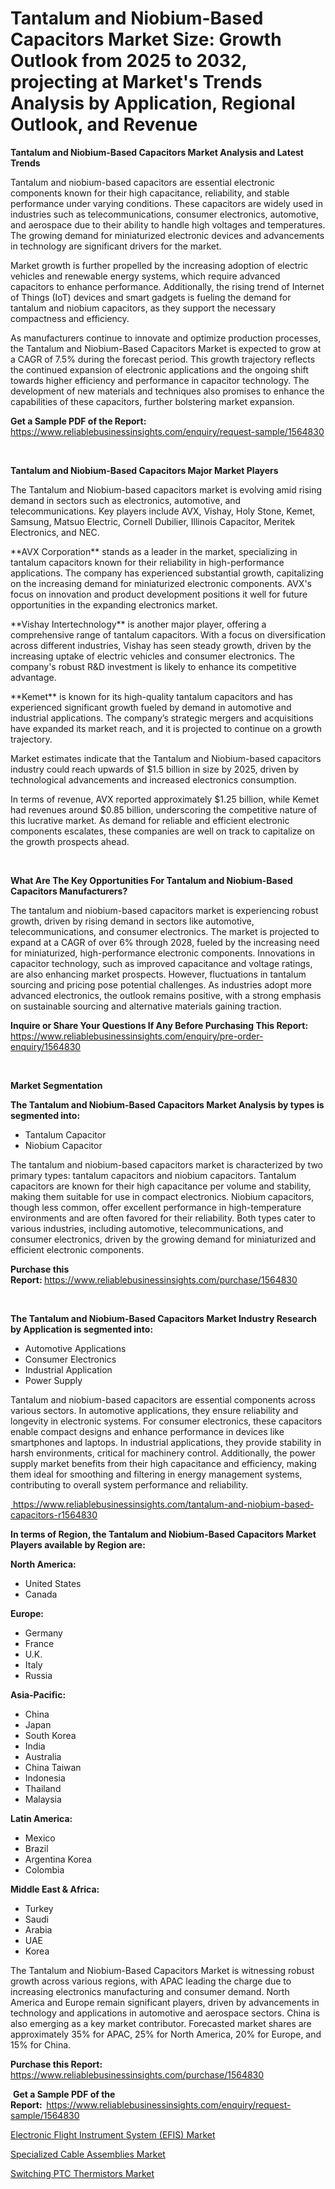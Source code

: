 <p><h1>Tantalum and Niobium-Based Capacitors Market Size: Growth Outlook from 2025 to 2032, projecting at Market's Trends Analysis by Application, Regional Outlook, and Revenue</h1></p><p><strong>Tantalum and Niobium-Based Capacitors Market Analysis and Latest Trends</strong></p>
<p><p>Tantalum and niobium-based capacitors are essential electronic components known for their high capacitance, reliability, and stable performance under varying conditions. These capacitors are widely used in industries such as telecommunications, consumer electronics, automotive, and aerospace due to their ability to handle high voltages and temperatures. The growing demand for miniaturized electronic devices and advancements in technology are significant drivers for the market.</p><p>Market growth is further propelled by the increasing adoption of electric vehicles and renewable energy systems, which require advanced capacitors to enhance performance. Additionally, the rising trend of Internet of Things (IoT) devices and smart gadgets is fueling the demand for tantalum and niobium capacitors, as they support the necessary compactness and efficiency.</p><p>As manufacturers continue to innovate and optimize production processes, the Tantalum and Niobium-Based Capacitors Market is expected to grow at a CAGR of 7.5% during the forecast period. This growth trajectory reflects the continued expansion of electronic applications and the ongoing shift towards higher efficiency and performance in capacitor technology. The development of new materials and techniques also promises to enhance the capabilities of these capacitors, further bolstering market expansion.</p></p>
<p><strong>Get a Sample PDF of the Report:&nbsp;</strong> <a href="https://www.reliablebusinessinsights.com/enquiry/request-sample/1564830?utm_campaign=1117&utm_medium=2&utm_source=Github&utm_content=ia&utm_term=12022025&utm_id=tantalum-and-niobium-based-capacitors">https://www.reliablebusinessinsights.com/enquiry/request-sample/1564830</a></p>
<p>&nbsp;</p>
<p><strong>Tantalum and Niobium-Based Capacitors Major Market Players</strong></p>
<p><p>The Tantalum and Niobium-based capacitors market is evolving amid rising demand in sectors such as electronics, automotive, and telecommunications. Key players include AVX, Vishay, Holy Stone, Kemet, Samsung, Matsuo Electric, Cornell Dubilier, Illinois Capacitor, Meritek Electronics, and NEC.</p><p>**AVX Corporation** stands as a leader in the market, specializing in tantalum capacitors known for their reliability in high-performance applications. The company has experienced substantial growth, capitalizing on the increasing demand for miniaturized electronic components. AVX's focus on innovation and product development positions it well for future opportunities in the expanding electronics market.</p><p>**Vishay Intertechnology** is another major player, offering a comprehensive range of tantalum capacitors. With a focus on diversification across different industries, Vishay has seen steady growth, driven by the increasing uptake of electric vehicles and consumer electronics. The company's robust R&D investment is likely to enhance its competitive advantage.</p><p>**Kemet** is known for its high-quality tantalum capacitors and has experienced significant growth fueled by demand in automotive and industrial applications. The company’s strategic mergers and acquisitions have expanded its market reach, and it is projected to continue on a growth trajectory.</p><p>Market estimates indicate that the Tantalum and Niobium-based capacitors industry could reach upwards of $1.5 billion in size by 2025, driven by technological advancements and increased electronics consumption.</p><p>In terms of revenue, AVX reported approximately $1.25 billion, while Kemet had revenues around $0.85 billion, underscoring the competitive nature of this lucrative market. As demand for reliable and efficient electronic components escalates, these companies are well on track to capitalize on the growth prospects ahead.</p></p>
<p>&nbsp;</p>
<p><strong>What Are The Key Opportunities For Tantalum and Niobium-Based Capacitors Manufacturers?</strong></p>
<p><p>The tantalum and niobium-based capacitors market is experiencing robust growth, driven by rising demand in sectors like automotive, telecommunications, and consumer electronics. The market is projected to expand at a CAGR of over 6% through 2028, fueled by the increasing need for miniaturized, high-performance electronic components. Innovations in capacitor technology, such as improved capacitance and voltage ratings, are also enhancing market prospects. However, fluctuations in tantalum sourcing and pricing pose potential challenges. As industries adopt more advanced electronics, the outlook remains positive, with a strong emphasis on sustainable sourcing and alternative materials gaining traction.</p></p>
<p><strong>Inquire or Share Your Questions If Any Before Purchasing This Report:</strong> <a href="https://www.reliablebusinessinsights.com/enquiry/pre-order-enquiry/1564830?utm_campaign=1117&utm_medium=2&utm_source=Github&utm_content=ia&utm_term=12022025&utm_id=tantalum-and-niobium-based-capacitors">https://www.reliablebusinessinsights.com/enquiry/pre-order-enquiry/1564830</a></p>
<p>&nbsp;</p>
<p><strong>Market Segmentation</strong></p>
<p><strong>The Tantalum and Niobium-Based Capacitors Market Analysis by types is segmented into:</strong></p>
<p><ul><li>Tantalum Capacitor</li><li>Niobium Capacitor</li></ul></p>
<p><p>The tantalum and niobium-based capacitors market is characterized by two primary types: tantalum capacitors and niobium capacitors. Tantalum capacitors are known for their high capacitance per volume and stability, making them suitable for use in compact electronics. Niobium capacitors, though less common, offer excellent performance in high-temperature environments and are often favored for their reliability. Both types cater to various industries, including automotive, telecommunications, and consumer electronics, driven by the growing demand for miniaturized and efficient electronic components.</p></p>
<p><strong>Purchase this Report:&nbsp;</strong><a href="https://www.reliablebusinessinsights.com/purchase/1564830?utm_campaign=1117&utm_medium=2&utm_source=Github&utm_content=ia&utm_term=12022025&utm_id=tantalum-and-niobium-based-capacitors">https://www.reliablebusinessinsights.com/purchase/1564830</a></p>
<p>&nbsp;</p>
<p><strong>The Tantalum and Niobium-Based Capacitors Market Industry Research by Application is segmented into:</strong></p>
<p><ul><li>Automotive Applications</li><li>Consumer Electronics</li><li>Industrial Application</li><li>Power Supply</li></ul></p>
<p><p>Tantalum and niobium-based capacitors are essential components across various sectors. In automotive applications, they ensure reliability and longevity in electronic systems. For consumer electronics, these capacitors enable compact designs and enhance performance in devices like smartphones and laptops. In industrial applications, they provide stability in harsh environments, critical for machinery control. Additionally, the power supply market benefits from their high capacitance and efficiency, making them ideal for smoothing and filtering in energy management systems, contributing to overall system performance and reliability.</p></p>
<p><a href="https://www.reliablebusinessinsights.com/tantalum-and-niobium-based-capacitors-r1564830?utm_campaign=1117&utm_medium=2&utm_source=Github&utm_content=ia&utm_term=12022025&utm_id=tantalum-and-niobium-based-capacitors">&nbsp;https://www.reliablebusinessinsights.com/tantalum-and-niobium-based-capacitors-r1564830</a></p>
<p><strong>In terms of Region, the Tantalum and Niobium-Based Capacitors Market Players available by Region are:</strong></p>
<p>
    <p> <strong> North America: </strong>
        <ul>
            <li>United States</li>
            <li>Canada</li>
        </ul>
        </p> 
    <p> <strong> Europe: </strong>
        <ul>
            <li>Germany</li>
            <li>France</li>
            <li>U.K.</li>
            <li>Italy</li>
            <li>Russia</li>
        </ul>
        </p> 
    <p> <strong> Asia-Pacific: </strong>
        <ul>
            <li>China</li>
            <li>Japan</li>
            <li>South Korea</li>
            <li>India</li>
            <li>Australia</li>
            <li>China Taiwan</li>
            <li>Indonesia</li>
            <li>Thailand</li>
            <li>Malaysia</li>
        </ul>
        </p> 
    <p> <strong> Latin America: </strong>
        <ul>
            <li>Mexico</li>
            <li>Brazil</li>
            <li>Argentina Korea</li>
            <li>Colombia</li>
        </ul>
        </p> 
    <p> <strong> Middle East & Africa: </strong>
        <ul>
            <li>Turkey</li>
            <li>Saudi</li>
            <li>Arabia</li>
            <li>UAE</li>
            <li>Korea</li>
        </ul>
    </p>
    </p>
<p><p>The Tantalum and Niobium-Based Capacitors Market is witnessing robust growth across various regions, with APAC leading the charge due to increasing electronics manufacturing and consumer demand. North America and Europe remain significant players, driven by advancements in technology and applications in automotive and aerospace sectors. China is also emerging as a key market contributor. Forecasted market shares are approximately 35% for APAC, 25% for North America, 20% for Europe, and 15% for China.</p></p>
<p><strong>Purchase this Report: </strong><a href="https://www.reliablebusinessinsights.com/purchase/1564830?utm_campaign=1117&utm_medium=2&utm_source=Github&utm_content=ia&utm_term=12022025&utm_id=tantalum-and-niobium-based-capacitors">https://www.reliablebusinessinsights.com/purchase/1564830</a></p>
<p>&nbsp;<strong>Get a Sample PDF of the Report:&nbsp;&nbsp;</strong><a href="https://www.reliablebusinessinsights.com/enquiry/request-sample/1564830?utm_campaign=1117&utm_medium=2&utm_source=Github&utm_content=ia&utm_term=12022025&utm_id=tantalum-and-niobium-based-capacitors">https://www.reliablebusinessinsights.com/enquiry/request-sample/1564830</a></p>
<p><strong></strong></p>
<p><p><a href="https://github.com/rotencohen7j/Market-Research-Report-List-1/blob/main/electronic-flight-instrument-system-efis-market.md?utm_campaign=1117&utm_medium=2&utm_source=Github&utm_content=ia&utm_term=12022025&utm_id=tantalum-and-niobium-based-capacitors">Electronic Flight Instrument System (EFIS) Market</a></p><p><a href="https://github.com/samraaysheg0/Market-Research-Report-List-1/blob/main/specialized-cable-assemblies-market.md?utm_campaign=1117&utm_medium=2&utm_source=Github&utm_content=ia&utm_term=12022025&utm_id=tantalum-and-niobium-based-capacitors">Specialized Cable Assemblies Market</a></p><p><a href="https://github.com/indrystar/Market-Research-Report-List-5/blob/main/switching-ptc-thermistors-market.md?utm_campaign=1117&utm_medium=2&utm_source=Github&utm_content=ia&utm_term=12022025&utm_id=tantalum-and-niobium-based-capacitors">Switching PTC Thermistors Market</a></p></p>